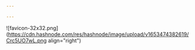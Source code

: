 ```yaml
---

---
```


![favicon-32x32.png](https://cdn.hashnode.com/res/hashnode/image/upload/v1653474382619/Crc5UO7wL.png align="right")